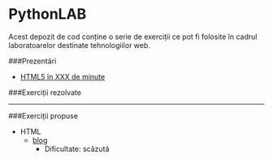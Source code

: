 # PythonLAB

Acest depozit de cod conține o serie de exerciții ce pot fi folosite în cadrul laboratoarelor destinate tehnologiilor web.

###Prezentări

- [HTML5 în XXX de minute][0]


###Exerciții rezolvate

---

###Exerciții propuse

- HTML
    - [blog](/web/exercitii/blog)
        - Dificultate: scăzută


[0]: https://www.slideshare.net/busaco/html5-in-xxx-de-minute
